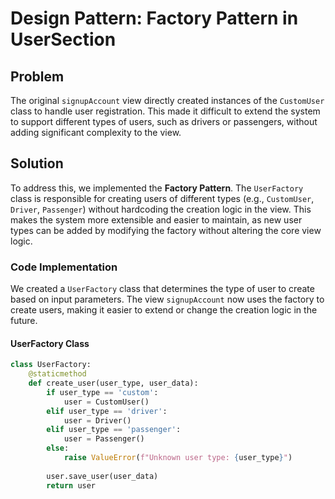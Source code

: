 # Design Pattern: Factory Pattern in UserSection

## Problem
The original `signupAccount` view directly created instances of the `CustomUser` class to handle user registration. This made it difficult to extend the system to support different types of users, such as drivers or passengers, without adding significant complexity to the view.

## Solution
To address this, we implemented the **Factory Pattern**. The `UserFactory` class is responsible for creating users of different types (e.g., `CustomUser`, `Driver`, `Passenger`) without hardcoding the creation logic in the view. This makes the system more extensible and easier to maintain, as new user types can be added by modifying the factory without altering the core view logic.

### Code Implementation
We created a `UserFactory` class that determines the type of user to create based on input parameters. The view `signupAccount` now uses the factory to create users, making it easier to extend or change the creation logic in the future.

#### UserFactory Class
```python
class UserFactory:
    @staticmethod
    def create_user(user_type, user_data):
        if user_type == 'custom':
            user = CustomUser()
        elif user_type == 'driver':
            user = Driver()
        elif user_type == 'passenger':
            user = Passenger()
        else:
            raise ValueError(f"Unknown user type: {user_type}")
        
        user.save_user(user_data)
        return user
